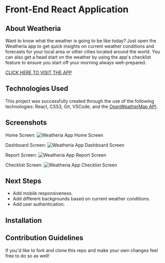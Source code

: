 # Front-End React Application

## About Weatheria
Want to know what the weather is going to be like today? Just open the Weatheria app to get quick insights on current weather conditions and forecasts for your local area or other cities located around the world. You can also get a head start on the weather by using the app's checklist feature to ensure you start off your morning always well-prepared.

<a href="https://weatheria-p3.netlify.app/">CLICK HERE TO VISIT THE APP</a>

## Technologies Used
This project was successfully created through the use of the following technologies: React, CSS3, Git, VSCode, and the <a href="https://openweathermap.org/api">OpenWeatherMap API</a>.

## Screenshots

Home Screen:
<img src="https://imgur.com/J5vS3iF" alt="Weatheria App Home Screen">

Dashboard Screen:
<img src="https://imgur.com/jcVQISQ" alt="Weatheria App Dashboard Screen">

Report Screen:
<img src="https://imgur.com/Di6wnwf" alt="Weatheria App Report Screen">

Checklist Screen:
<img src="https://imgur.com/xucSYFp" alt="Weatheria App Checklist Screen">

## Next Steps
- Add mobile responsiveness.
- Add different backgrounds based on current weather conditions.
- Add user authentication.

## Installation


## Contribution Guidelines
If you'd like to fork and clone this repo and make your own changes feel free to do so as well!